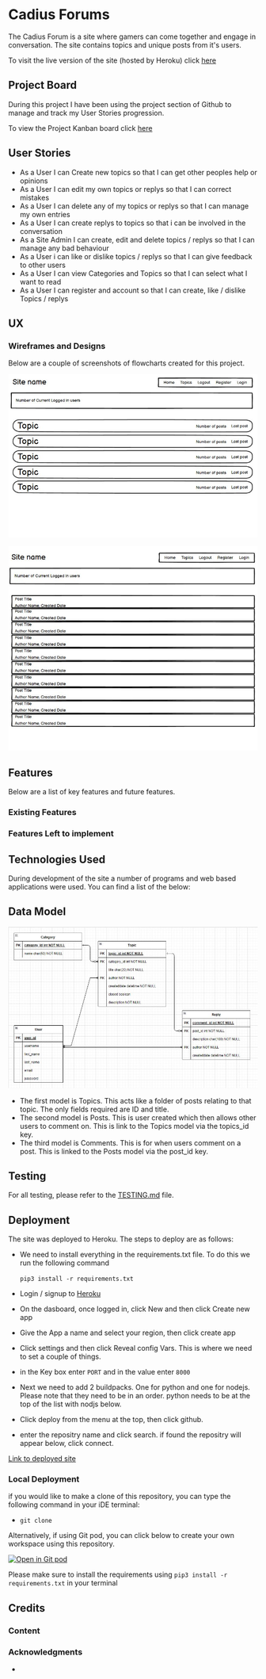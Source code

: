 # Cadius Forums

The Cadius Forum is a site where gamers can come together and engage in conversation. The site contains topics and unique posts from it's users.

To visit the live version of the site (hosted by Heroku) click [here]()

## Project Board

During this project I have been using the project section of Github to manage and track my User Stories progression.

To view the Project Kanban board click [here](https://github.com/robcole-dev/cadius-forum/projects/1)


## User Stories
- As a User I can Create new topics so that I can get other peoples help or opinions
- As a User I can edit my own topics or replys so that I can correct mistakes
- As a User I can delete any of my topics or replys so that I can manage my own entries
- As a User I can create replys to topics so that i can be involved in the conversation
- As a Site Admin I can create, edit and delete topics / replys so that I can manage any bad behaviour
- As a User i can like or dislike topics / replys so that I can give feedback to other users
- As a User I can view Categories and Topics so that I can select what I want to read
- As a User I can register and account so that I can create, like / dislike Topics / replys

## UX

### Wireframes and Designs

Below are a couple of screenshots of flowcharts created for this project.

![Main-Screen](documentation/wireframes/main-screen.jpg)

![Topic-View](documentation/wireframes/topic-view.jpg)

## Features 

Below are a list of key features and future features.

### Existing Features


### Features Left to implement


## Technologies Used

During development of the site a number of programs and web based applications were used. You can find a list of the below:



## Data Model

![Models](documentation/readme/models.jpg)

- The first model is Topics. This acts like a folder of posts relating to that topic. The only fields required are ID and title.
- The second model is Posts. This is user created which then allows other users to comment on. This is link to the Topics model via the topics_id key.
- The third model is Comments. This is for when users comment on a post. This is linked to the Posts model via the post_id key.

## Testing

For all testing, please refer to the [TESTING.md](TESTING.md) file.

## Deployment

The site was deployed to Heroku. The steps to deploy are as follows: 
- We need to install everything in the requirements.txt file. To do this we run the following command 
 
    ```pip3 install -r requirements.txt```
- Login / signup to [Heroku](https://id.heroku.com/login)
- On the dasboard, once logged in, click New and then click Create new app
- Give the App a name and select your region, then click create app
- Click settings and then click Reveal config Vars. This is where we need to set a couple of things.
- in the Key box enter `PORT` and in the value enter `8000`
- Next we need to add 2 buildpacks. One for python and one for nodejs. Please note that they need to be in an order. python needs to be at the top of the list with nodjs below.
- Click deploy from the menu at the top, then click github.
- enter the repositry name and click search. if found the repositry will appear below, click connect.

[Link to deployed site]()

### Local Deployment

if you would like to make a clone of this repository, you can type the following command in your iDE terminal:

- `git clone `

Alternatively, if using Git pod, you can click below to create your own workspace using this repository.

[![Open in Git pod](https://gitpod.io/button/open-in-gitpod.svg)]()

Please make sure to install the requirements using ```pip3 install -r requirements.txt``` in your terminal

## Credits 

### Content


### Acknowledgments

- 